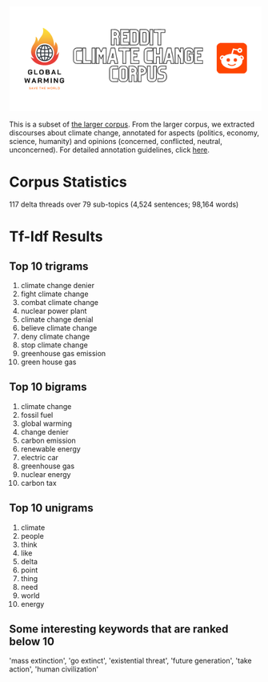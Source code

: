 <p align="center">
<img src="../image/banner_corpus.png" alt="Reddit Climate Change Corpus" width="1200"/ >
</p>

This is a subset of [the larger corpus](https://github.com/toshikoshibano/persuasion_corpus). From the larger corpus, we extracted discourses about climate change, annotated for aspects (politics, economy, science, humanity) and opinions (concerned, conflicted, neutral, unconcerned). For detailed annotation guidelines, click [here](../annotation_guidelines.md).

# Corpus Statistics
117 delta threads over 79 sub-topics (4,524 sentences; 98,164 words)

# Tf-Idf Results
## Top 10 trigrams
1. climate change denier
2. fight climate change
3. combat climate change
4. nuclear power plant
5. climate change denial
6. believe climate change
7. deny climate change
8. stop climate change
9. greenhouse gas emission
10. green house gas

## Top 10 bigrams
1. climate change
2. fossil fuel
3. global warming
4. change denier
5. carbon emission
6. renewable energy
7. electric car
8. greenhouse gas
9. nuclear energy
10. carbon tax

## Top 10 unigrams
1. climate
2. people
3. think
4. like
5. delta
6. point
7. thing
8. need
9. world
10. energy

## Some interesting keywords that are ranked below 10
'mass extinction', 'go extinct', 'existential threat', 'future generation', 'take action', 'human civilization'
